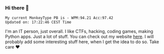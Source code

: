 ### Hi there 👋
<!-- PB START -->
```
My current MonkeyType PB is - WPM:94.21 Acc:97.42
Updated on: 17:22:46 CEST Time
```
<!-- PB END -->
I'm an IT person, just overall. I like CTFs, hacking, coding games, making Python apps. Just a lot of stuff.
You can check out my website [here](https://skill3472.github.io/).
I will probably add some interesting stuff here, when I get the idea to do so. Take care ❤️
